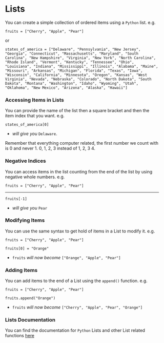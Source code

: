 # Lists

You can create a simple collection of ordered items using a ```Python``` list. e.g.

```
fruits = ["Cherry", "Apple", "Pear"]
```

or

```
states_of_america = ["Delaware", "Pennsylvania", "New Jersey", "Georgia", "Connecticut", "Massachusetts", "Maryland", "South Carolina", "New Hampshire", "Virginia", "New York", "North Carolina", "Rhode Island", "Vermont", "Kentucky", "Tennessee", "Ohio", "Louisiana", "Indiana", "Mississippi", "Illinois", "Alabama", "Maine", "Missouri", "Arkansas", "Michigan", "Florida", "Texas", "Iowa", "Wisconsin", "California", "Minnesota", "Oregon", "Kansas", "West Virginia", "Nevada", "Nebraska", "Colorado", "North Dakota", "South Dakota", "Montana", "Washington", "Idaho", "Wyoming", "Utah", "Oklahoma", "New Mexico", "Arizona", "Alaska", "Hawaii"]
```

### Accessing Items in Lists
You can provide the name of the list then a square bracket and then the item index that you want. e.g.

```
states_of_america[0]
```

- _will give you_ ```Delaware```.

Remember that everything computer related, the first number we count with is 0 and never 1. 0, 1, 2, 3 instead of 1, 2, 3 4.

### Negative Indices
You can access items in the list counting from the end of the list by using negative whole numbers. e.g.

```
fruits = ["Cherry", "Apple", "Pear"]
```
---
```
fruits[-1]
``` 

- _will give you_ ```Pear```

### Modifying Items
You can use the same syntax to get hold of items in a List to modify it. e.g.

```
fruits = ["Cherry", "Apple", "Pear"]

fruits[0] = "Orange"
```
- ```fruits``` _will now become_ ```["Orange", "Apple", "Pear"]```

### Adding Items
You can add items to the end of a List using the ```append()``` function. e.g.

```
fruits = ["Cherry", "Apple", "Pear"]

fruits.append("Orange")
```
- ```fruits``` _will now become_ ```["Cherry", "Apple", "Pear", "Orange"]```

### Lists Documentation
You can find the documentation for ```Python``` Lists and other List related functions [here](https://docs.python.org/3/tutorial/datastructures.html)
